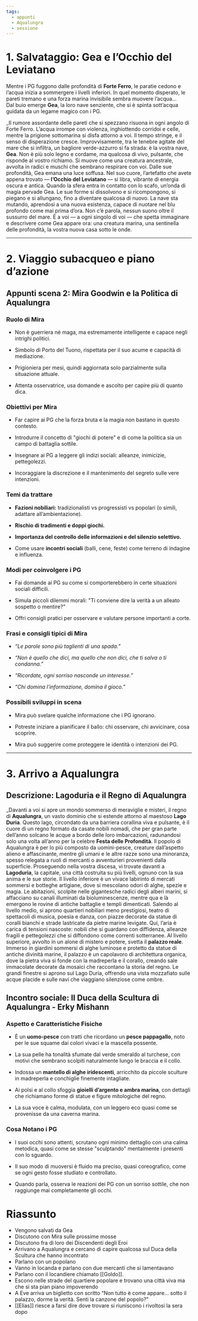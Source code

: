 ```yaml
---
tags:
  - appunti
  - Aqualungra
  - sessione
---
```


# 1. Salvataggio: Gea e l’Occhio del Leviatano

Mentre i PG fuggono dalle profondità di **Forte Ferro**, le paratie cedono e l’acqua inizia a sommergere i livelli inferiori. In quel momento disperato, le pareti tremano e una forza marina invisibile sembra muovere l’acqua...  
Dal buio emerge **Gea**, la loro nave senziente, che si è spinta sott’acqua guidata da un legame magico con i PG.

_Il rumore assordante delle pareti che si spezzano risuona in ogni angolo di Forte Ferro. L’acqua irrompe con violenza, inghiottendo corridoi e celle, mentre la prigione sottomarina si disfa attorno a voi. Il tempo stringe, e il senso di disperazione cresce.
Improvvisamente, tra le tenebre agitate del mare che si infiltra, un bagliore verde-azzurro si fa strada: è la vostra nave, **Gea**. Non è più solo legno e cordame, ma qualcosa di vivo, pulsante, che risponde al vostro richiamo. Si muove come una creatura ancestrale, avvolta in radici e muschi che sembrano respirare con voi.
Dalle sue profondità, Gea emana una luce soffusa. Nel suo cuore, l’artefatto che avete appena trovato — **l’Occhio del Leviatano** — si libra, vibrante di energia oscura e antica.
Quando la sfera entra in contatto con lo scafo, un’onda di magia pervade Gea. Le sue forme si dissolvono e si ricompongono, si piegano e si allungano, fino a diventare qualcosa di nuovo. La nave sta mutando, aprendosi a una nuova esistenza, capace di nuotare nel blu profondo come mai prima d’ora.
Non c’è parola, nessun suono oltre il sussurro del mare. È a voi — a ogni singolo di voi — che spetta immaginare e descrivere come Gea appare ora: una creatura marina, una sentinella delle profondità, la vostra nuova casa sotto le onde.

---

# 2. Viaggio subacqueo e piano d’azione

## Appunti scena 2: Mira Goodwin e la Politica di Aqualungra

### Ruolo di Mira

- Non è guerriera né maga, ma estremamente intelligente e capace negli intrighi politici.
    
- Simbolo di Porto del Tuono, rispettata per il suo acume e capacità di mediazione.
    
- Prigioniera per mesi, quindi aggiornata solo parzialmente sulla situazione attuale.
    
- Attenta osservatrice, usa domande e ascolto per capire più di quanto dica.
    

### Obiettivi per Mira

- Far capire ai PG che la forza bruta e la magia non bastano in questo contesto.
    
- Introdurre il concetto di "giochi di potere" e di come la politica sia un campo di battaglia sottile.
    
- Insegnare ai PG a leggere gli indizi sociali: alleanze, inimicizie, pettegolezzi.
    
- Incoraggiare la discrezione e il mantenimento del segreto sulle vere intenzioni.
    

### Temi da trattare

- **Fazioni nobiliari:** tradizionalisti vs progressisti vs popolari (o simili, adattare all’ambientazione).
    
- **Rischio di tradimenti e doppi giochi.**
    
- **Importanza del controllo delle informazioni e del silenzio selettivo.**
    
- Come usare **incontri sociali** (balli, cene, feste) come terreno di indagine e influenza.
    

### Modi per coinvolgere i PG

- Fai domande ai PG su come si comporterebbero in certe situazioni sociali difficili.
    
- Simula piccoli dilemmi morali: "Ti conviene dire la verità a un alleato sospetto o mentire?"
    
- Offri consigli pratici per osservare e valutare persone importanti a corte.
    

### Frasi e consigli tipici di Mira

- _“Le parole sono più taglienti di una spada.”_
    
- _“Non è quello che dici, ma quello che non dici, che ti salva o ti condanna.”_
    
- _“Ricordate, ogni sorriso nasconde un interesse.”_
    
- _“Chi domina l’informazione, domina il gioco.”_
    

### Possibili sviluppi in scena

- Mira può svelare qualche informazione che i PG ignorano.
    
- Potreste iniziare a pianificare il ballo: chi osservare, chi avvicinare, cosa scoprire.
    
- Mira può suggerire come proteggere le identità o intenzioni dei PG.
---

# 3. Arrivo a Aqualungra

## Descrizione: Lagoduria e il Regno di Aqualungra
_Davanti a voi si apre un mondo sommerso di meraviglie e misteri, il regno di **Aqualungra**, un vasto dominio che si estende attorno al maestoso **Lago Duria**. Questo lago, circondato da una barriera corallina viva e pulsante, è il cuore di un regno formato da casate nobili nomadi, che per gran parte dell’anno solcano le acque a bordo delle loro imbarcazioni, radunandosi solo una volta all’anno per la celebre **Festa delle Profondità**.
Il popolo di Aqualungra è per lo più composto da uomini-pesce, creature dall’aspetto alieno e affascinante, mentre gli umani e le altre razze sono una minoranza, spesso relegata a ruoli di mercanti o avventurieri provenienti dalla superficie.
Proseguendo nella vostra discesa, vi trovate davanti a **Lagoduria**, la capitale, una città costruita su più livelli, ognuno con la sua anima e le sue storie. Il livello inferiore è un vivace labirinto di mercati sommersi e botteghe artigiane, dove si mescolano odori di alghe, spezie e magia. Le abitazioni, scolpite nelle gigantesche radici degli alberi marini, si affacciano su canali illuminati da bioluminescenze, mentre qua e là emergono le rovine di antiche battaglie e templi dimenticati.
Salendo al livello medio, si aprono quartieri nobiliari meno prestigiosi, teatro di spettacoli di musica, poesia e danza, con piazze decorate da statue di coralli bianchi e strade lastricate da pietre marine levigate. Qui, l’aria è carica di tensioni nascoste: nobili che si guardano con diffidenza, alleanze fragili e pettegolezzi che si diffondono come correnti sotterranee.
Al livello superiore, avvolto in un alone di mistero e potere, svetta il **palazzo reale**. Immerso in giardini sommersi di alghe luminose e protetto da statue di antiche divinità marine, il palazzo è un capolavoro di architettura organica, dove la pietra viva si fonde con la madreperla e il corallo, creando sale immacolate decorate da mosaici che raccontano la storia del regno. Le grandi finestre si aprono sul Lago Duria, offrendo una vista mozzafiato sulle acque placide e sulle navi che viaggiano silenziose come ombre.


## Incontro sociale: Il Duca della Scultura di Aqualungra - Erky Mishann

### Aspetto e Caratteristiche Fisiche

- È un **uomo-pesce** con tratti che ricordano un **pesce pappagallo**, noto per le sue squame dai colori vivaci e la mascella possente.
    
- La sua pelle ha tonalità sfumate dal verde smeraldo al turchese, con motivi che sembrano scolpiti naturalmente lungo le braccia e il collo.
    
- Indossa un **mantello di alghe iridescenti**, arricchito da piccole sculture in madreperla e conchiglie finemente intagliate.
    
- Ai polsi e al collo sfoggia **gioielli d’argento e ambra marina**, con dettagli che richiamano forme di statue e figure mitologiche del regno.
    
- La sua voce è calma, modulata, con un leggero eco quasi come se provenisse da una caverna marina.
    


### Cosa Notano i PG

- I suoi occhi sono attenti, scrutano ogni minimo dettaglio con una calma metodica, quasi come se stesse "sculptando" mentalmente i presenti con lo sguardo.
    
- Il suo modo di muoversi è fluido ma preciso, quasi coreografico, come se ogni gesto fosse studiato e controllato.
    
- Quando parla, osserva le reazioni dei PG con un sorriso sottile, che non raggiunge mai completamente gli occhi.
    


# Riassunto
- Vengono salvati da Gea
- Discutono con Mira sulle prossime mosse
- Discutono fra di loro dei Discendenti degli Eroi
- Arrivano a Aqualungra e cercano di capire qualcosa sul Duca della Scultura che hanno incontrato
- Parlano con un popolano
- Vanno in locanda e parlano con due mercanti che si lamentavano 
- Parlano con il locandiere chiamato [[Goldo]].
- Escono nelle strade del quartiere popolare e trovano una città viva ma che si sta pian piano impoverendo
- A Eve arriva un biglietto con scritto “Non tutto è come appare... sotto il palazzo, dorme la verità. Senti la canzone del popolo?"
- [[Elias]] riesce a farsi dire dove trovare si riuniscono i rivoltosi la sera dopo


